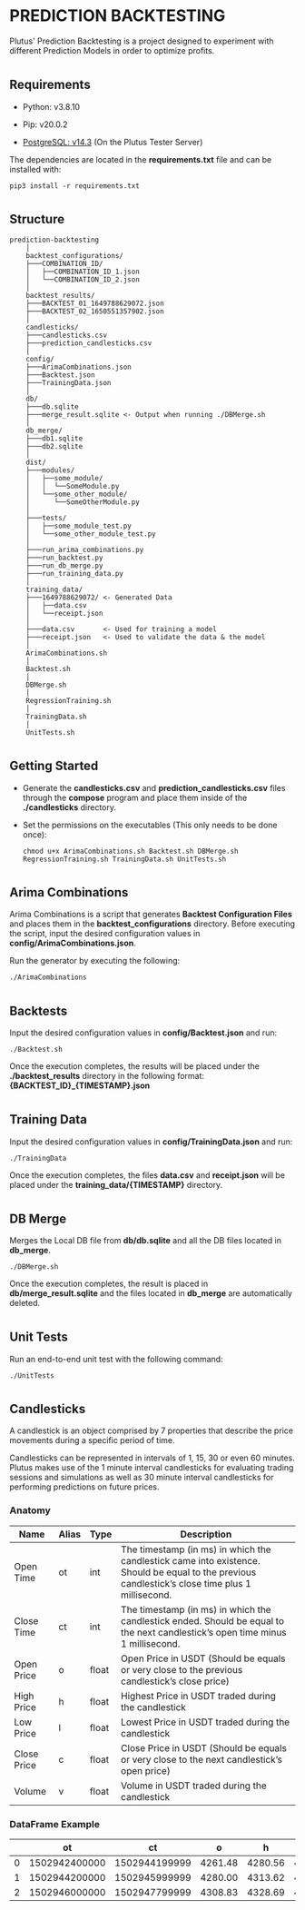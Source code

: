 # PREDICTION BACKTESTING

Plutus' Prediction Backtesting is a project designed to experiment with different Prediction Models in order to optimize profits.


#
## Requirements

- Python: v3.8.10

- Pip: v20.0.2

- [PostgreSQL: v14.3](./docs/POSTGRES.md) (On the Plutus Tester Server)

The dependencies are located in the **requirements.txt** file and can be installed with:

`pip3 install -r requirements.txt`


#
## Structure

```
prediction-backtesting
    │
    backtest_configurations/
    ├───COMBINATION_ID/
    │   ├──COMBINATION_ID_1.json
    │   └──COMBINATION_ID_2.json
    │
    backtest_results/
    ├───BACKTEST_01_1649788629072.json
    ├───BACKTEST_02_1650551357902.json
    │
    candlesticks/
    ├───candlesticks.csv
    ├───prediction_candlesticks.csv
    │
    config/
    ├───ArimaCombinations.json
    ├───Backtest.json
    ├───TrainingData.json
    │
    db/
    ├───db.sqlite
    ├───merge_result.sqlite <- Output when running ./DBMerge.sh
    │
    db_merge/
    ├───db1.sqlite
    ├───db2.sqlite
    │
    dist/
    ├───modules/
    │   ├──some_module/
    │   │  └──SomeModule.py
    │   └──some_other_module/
    │      └──SomeOtherModule.py
    │
    ├───tests/
    │   ├──some_module_test.py
    │   └──some_other_module_test.py
    │
    ├───run_arima_combinations.py
    ├───run_backtest.py
    ├───run_db_merge.py
    ├───run_training_data.py
    │
    training_data/
    ├───1649788629072/ <- Generated Data
    │   ├──data.csv
    │   └──receipt.json
    │
    ├───data.csv       <- Used for training a model
    ├───receipt.json   <- Used to validate the data & the model
    │
    ArimaCombinations.sh
    │
    Backtest.sh
    │
    DBMerge.sh
    │
    RegressionTraining.sh
    │
    TrainingData.sh
    │
    UnitTests.sh
```



#
## Getting Started

- Generate the **candlesticks.csv** and **prediction_candlesticks.csv** files through the **compose** program and place them inside of the **./candlesticks** directory.

- Set the permissions on the executables (This only needs to be done once):

  `chmod u+x ArimaCombinations.sh Backtest.sh DBMerge.sh RegressionTraining.sh TrainingData.sh UnitTests.sh`



#
## Arima Combinations

Arima Combinations is a script that generates **Backtest Configuration Files** and places them in the **backtest_configurations** directory. Before executing the script, input the desired configuration values in **config/ArimaCombinations.json**.

Run the generator by executing the following:

`./ArimaCombinations`


#
## Backtests

Input the desired configuration values in **config/Backtest.json** and run:

`./Backtest.sh`

Once the execution completes, the results will be placed under the **./backtest_results** directory in the following format: **{BACKTEST_ID}_{TIMESTAMP}.json**




#
## Training Data

Input the desired configuration values in **config/TrainingData.json** and run:

`./TrainingData`

Once the execution completes, the files **data.csv** and **receipt.json** will be placed under the **training_data/{TIMESTAMP}** directory.




#
## DB Merge

Merges the Local DB file from **db/db.sqlite** and all the DB files located in **db_merge**. 

`./DBMerge.sh`

Once the execution completes, the result is placed in **db/merge_result.sqlite** and the files located in **db_merge** are automatically deleted.




#
## Unit Tests

Run an end-to-end unit test with the following command:

`./UnitTests`




#
## Candlesticks

A candlestick is an object comprised by 7 properties that describe the price movements during a specific period of time. 

Candlesticks can be represented in intervals of 1, 15, 30 or even 60 minutes. Plutus makes use of the 1 minute interval candlesticks for evaluating trading sessions and simulations as well as 30 minute interval candlesticks for performing predictions on future prices.


### Anatomy

| Name | Alias | Type | Description
| ---- | ----- | ---- | -----------
| Open Time | ot | int | The timestamp (in ms) in which the candlestick came into existence. Should be equal to the previous candlestick’s close time plus 1 millisecond.
| Close Time | ct | int | The timestamp (in ms) in which the candlestick ended. Should be equal to the next candlestick’s open time minus 1 millisecond.
| Open Price | o | float | Open Price in USDT (Should be equals or very close to the previous candlestick’s close price)
| High Price | h | float | Highest Price in USDT traded during the candlestick
| Low Price | l | float | Lowest Price in USDT traded during the candlestick
| Close Price | c | float | Close Price in USDT (Should be equals or very close to the next candlestick’s open price)
| Volume | v | float | Volume in USDT traded during the candlestick



### DataFrame Example

|  | ot | ct | o | h | l | c | v
| --- | --- | --- | --- | --- | --- | --- | --- |
| 0 | 1502942400000 | 1502944199999 | 4261.48 | 4280.56 | 4261.32 | 4261.45 | 48224.70
| 1 | 1502944200000 | 1502945999999 | 4280.00 | 4313.62 | 4267.99 | 4308.83 | 154141.27
| 2 | 1502946000000 | 1502947799999 | 4308.83 | 4328.69 | 4304.31 | 4320.00  | 90864.17
